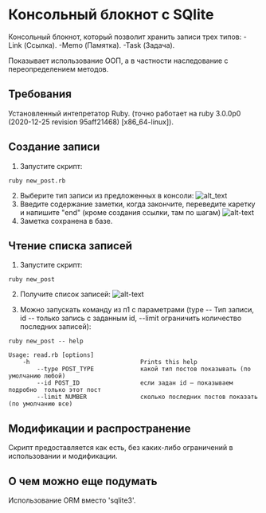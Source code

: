 Консольный блокнот с SQlite
============
Консольный блокнот, который позволит хранить записи трех типов:
-Link (Ссылка).
-Memo (Памятка).
-Task (Задача).

Показывает использование ООП, а в частности наследование с переопределением методов.

Требования
----------------------------------
Установленный интепретатор Ruby. (точно работает на ruby 3.0.0p0 (2020-12-25 revision 95aff21468) [x86_64-linux]).

Создание записи
----------------------------------
1. Запустите скрипт:
```
ruby new_post.rb
```
2. Выберите тип записи из предложенных в консоли:
![alt_text](https://i.ibb.co/SfZ7LG3/image.png)
3. Введите содержание заметки, когда закончите, переведите каретку и напишите "end" (кроме создания ссылки, там по шагам)
![alt-text](https://i.ibb.co/NWDkcyD/image.png)
4. Заметка сохранена в базе.

Чтение списка записей
----------------------------------
1. Запустите скрипт:
```
ruby new_post
```
2. Получите список записей:
![alt-text](https://i.ibb.co/YPY1F9n/image.png)

3. Можно запускать команду из п1 с параметрами (type -- Тип записи, id -- только запись с заданным id, --limit ограничить количество последних записей):
```
ruby new_post -- help

Usage: read.rb [options]
    -h                               Prints this help
        --type POST_TYPE             какой тип постов показывать (по умолчанию любой)
        --id POST_ID                 если задан id — показываем подробно  только этот пост
        --limit NUMBER               сколько последних постов показать (по умолчанию все)

```



Модификации и распространение
----------------------------------
Скрипт предоставляется как есть, без каких-либо ограничений в использовании и модификации.


О чем можно еще подумать
----------------------------------
Использование ORM вместо 'sqlite3'.
